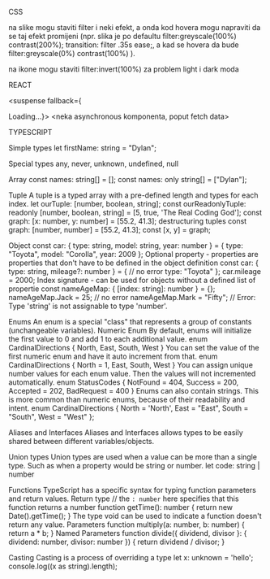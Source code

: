 CSS

na slike mogu staviti filter i neki efekt, a onda kod hovera mogu napraviti da se taj efekt promijeni (npr. slika je po defaultu filter:greyscale(100%) contrast(200%); transition: filter .35s ease;, a kad se hovera da bude filter:greyscale(0%) contrast(100%) ).

na ikone mogu staviti filter:invert(100%) za problem light i dark moda

REACT

<suspense fallback={<div>Loading...}>
<neka asynchronous komponenta, poput fetch data>
</suspense>

TYPESCRIPT

Simple types
let firstName: string = "Dylan";

Special types
any, never, unknown, undefined, null

Array
const names: string[] = [];
const names: only string[] = ["Dylan"];

Tuple
A tuple is a typed array with a pre-defined length and types for each index.
let ourTuple: [number, boolean, string];
const ourReadonlyTuple: readonly [number, boolean, string] = [5, true, 'The Real Coding God'];
const graph: [x: number, y: number] = [55.2, 41.3];
destructuring tuples
const graph: [number, number] = [55.2, 41.3];
const [x, y] = graph;

Object
const car: { type: string, model: string, year: number } = {
type: "Toyota",
model: "Corolla",
year: 2009
};
Optional property - properties are properties that don't have to be defined in the object definition
const car: { type: string, mileage?: number } = { // no error
type: "Toyota"
};
car.mileage = 2000;
Index signature - can be used for objects without a defined list of propertie
const nameAgeMap: { [index: string]: number } = {};
nameAgeMap.Jack = 25; // no error
nameAgeMap.Mark = "Fifty"; // Error: Type 'string' is not assignable to type 'number'.

Enums
An enum is a special "class" that represents a group of constants (unchangeable variables).
Numeric Enum
By default, enums will initialize the first value to 0 and add 1 to each additional value.
enum CardinalDirections {
North,
East,
South,
West
}
You can set the value of the first numeric enum and have it auto increment from that.
enum CardinalDirections {
North = 1,
East,
South,
West
}
You can assign unique number values for each enum value. Then the values will not incremented automatically.
enum StatusCodes {
NotFound = 404,
Success = 200,
Accepted = 202,
BadRequest = 400
}
Enums can also contain strings. This is more common than numeric enums, because of their readability and intent.
enum CardinalDirections {
North = 'North',
East = "East",
South = "South",
West = "West"
};

Aliases and Interfaces
Aliases and Interfaces allows types to be easily shared between different variables/objects.

Union types
Union types are used when a value can be more than a single type. Such as when a property would be string or number.
let code: string | number

Functions
TypeScript has a specific syntax for typing function parameters and return values.
Return type
// the `: number` here specifies that this function returns a number
function getTime(): number {
return new Date().getTime();
}
The type void can be used to indicate a function doesn't return any value.
Parameters
function multiply(a: number, b: number) {
return a \* b;
}
Named Parameters
function divide({ dividend, divisor }: { dividend: number, divisor: number }) {
return dividend / divisor;
}

Casting
Casting is a process of overriding a type
let x: unknown = 'hello';
console.log((x as string).length);
